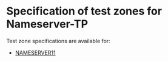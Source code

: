 # Specification of test zones for Nameserver-TP


Test zone specifications are available for:

* [NAMESERVER11](nameserver11.md)
